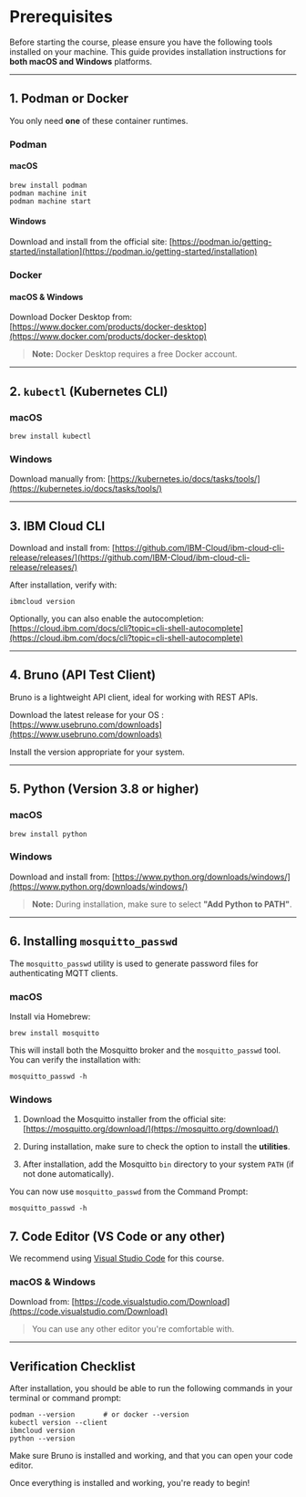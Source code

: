 # Prerequisites

Before starting the course, please ensure you have the following tools installed on your machine. This guide provides installation instructions for **both macOS and Windows** platforms.

---

## 1. Podman or Docker

You only need **one** of these container runtimes.

### Podman

#### macOS

```
brew install podman
podman machine init
podman machine start
```

#### Windows

Download and install from the official site: [https://podman.io/getting-started/installation](https://podman.io/getting-started/installation)

### Docker

#### macOS & Windows

Download Docker Desktop from: [https://www.docker.com/products/docker-desktop](https://www.docker.com/products/docker-desktop)

> **Note:** Docker Desktop requires a free Docker account.

---

## 2. `kubectl` (Kubernetes CLI)

### macOS

```
brew install kubectl
```

### Windows

Download manually from: [https://kubernetes.io/docs/tasks/tools/](https://kubernetes.io/docs/tasks/tools/)

---

## 3. IBM Cloud CLI

Download and install from: [https://github.com/IBM-Cloud/ibm-cloud-cli-release/releases/](https://github.com/IBM-Cloud/ibm-cloud-cli-release/releases/)

After installation, verify with:

```
ibmcloud version
```

Optionally, you can also enable the autocompletion:<br />
[https://cloud.ibm.com/docs/cli?topic=cli-shell-autocomplete](https://cloud.ibm.com/docs/cli?topic=cli-shell-autocomplete)

---

## 4. Bruno (API Test Client)

Bruno is a lightweight API client, ideal for working with REST APIs.

Download the latest release for your OS :  
[https://www.usebruno.com/downloads](https://www.usebruno.com/downloads)

Install the version appropriate for your system.

---

## 5. Python (Version 3.8 or higher)

### macOS

```
brew install python
```

### Windows

Download and install from: [https://www.python.org/downloads/windows/](https://www.python.org/downloads/windows/)

> **Note:** During installation, make sure to select **"Add Python to PATH"**.

---

## 6. Installing `mosquitto_passwd`

The `mosquitto_passwd` utility is used to generate password files for authenticating MQTT clients.

### macOS

Install via Homebrew:

```
brew install mosquitto
```

This will install both the Mosquitto broker and the `mosquitto_passwd` tool. You can verify the installation with:

```
mosquitto_passwd -h
```

### Windows

1. Download the Mosquitto installer from the official site:  
   [https://mosquitto.org/download/](https://mosquitto.org/download/)

2. During installation, make sure to check the option to install the **utilities**.

3. After installation, add the Mosquitto `bin` directory to your system `PATH` (if not done automatically).

You can now use `mosquitto_passwd` from the Command Prompt:

```
mosquitto_passwd -h
```

## 7. Code Editor (VS Code or any other)

We recommend using [Visual Studio Code](https://code.visualstudio.com/) for this course.

### macOS & Windows

Download from: [https://code.visualstudio.com/Download](https://code.visualstudio.com/Download)

> You can use any other editor you're comfortable with.

---

## Verification Checklist

After installation, you should be able to run the following commands in your terminal or command prompt:

```
podman --version       # or docker --version
kubectl version --client
ibmcloud version
python --version
```

Make sure Bruno is installed and working, and that you can open your code editor.

Once everything is installed and working, you're ready to begin!
